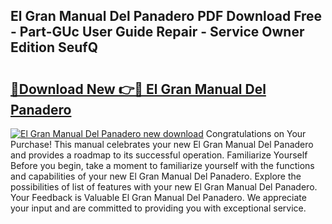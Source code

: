 ## El Gran Manual Del Panadero PDF Download Free - Part-GUc User Guide Repair - Service Owner Edition SeufQ

# <h2><a href="http://bc20847.oget.top/?id=El+Gran+Manual+Del+Panadero">🔗Download New 👉🔴 El Gran Manual Del Panadero</a></h2>

[![El Gran Manual Del Panadero new download](https://i.imgur.com/5g1atiW.png)](http://bc20847.oget.top/?id=El+Gran+Manual+Del+Panadero)
Congratulations on Your Purchase! This manual celebrates your new El Gran Manual Del Panadero and provides a roadmap to its successful operation. Familiarize Yourself Before you begin, take a moment to familiarize yourself with the functions and capabilities of your new El Gran Manual Del Panadero. Explore the possibilities of list of features with your new El Gran Manual Del Panadero. Your Feedback is Valuable El Gran Manual Del Panadero. We appreciate your input and are committed to providing you with exceptional service.
